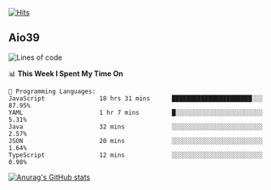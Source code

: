 [![Hits](https://hits.seeyoufarm.com/api/count/incr/badge.svg?url=https%3A%2F%2Fgithub.com%2Faio39&count_bg=%2339C5BB&title_bg=%23555555&icon=&icon_color=%23E7E7E7&title=hits&edge_flat=false)](https://hits.seeyoufarm.com)

## Aio39

<!--START_SECTION:waka-->
![Lines of code](https://img.shields.io/badge/From%20Hello%20World%20I%27ve%20Written-402788%20lines%20of%20code-blue)

📊 **This Week I Spent My Time On** 

```text
💬 Programming Languages: 
JavaScript               18 hrs 31 mins      ██████████████████████░░░   87.95% 
YAML                     1 hr 7 mins         █░░░░░░░░░░░░░░░░░░░░░░░░   5.31% 
Java                     32 mins             ░░░░░░░░░░░░░░░░░░░░░░░░░   2.57% 
JSON                     20 mins             ░░░░░░░░░░░░░░░░░░░░░░░░░   1.64% 
TypeScript               12 mins             ░░░░░░░░░░░░░░░░░░░░░░░░░   0.98%

```


<!--END_SECTION:waka-->
[![Anurag's GitHub stats](https://github-readme-stats.vercel.app/api?username=aio39)](https://github.com/anuraghazra/github-readme-stats)

<!--
**aio39/aio39** is a ✨ _special_ ✨ repository because its `README.md` (this file) appears on your GitHub profile.

Here are some ideas to get you started:

- 🔭 I’m currently working on ...
- 🌱 I’m currently learning ...
- 👯 I’m looking to collaborate on ...
- 🤔 I’m looking for help with ...
- 💬 Ask me about ...
- 📫 How to reach me: ...
- 😄 Pronouns: ...
- ⚡ Fun fact: ...
-->
